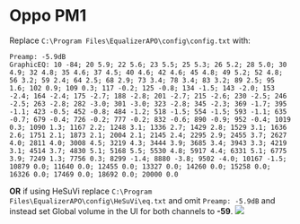 # Oppo PM1
Replace `C:\Program Files\EqualizerAPO\config\config.txt` with:
```
Preamp: -5.9dB
GraphicEQ: 10 -84; 20 5.9; 22 5.6; 23 5.5; 25 5.3; 26 5.2; 28 5.0; 30 4.9; 32 4.8; 35 4.6; 37 4.5; 40 4.6; 42 4.6; 45 4.8; 49 5.2; 52 4.8; 56 3.2; 59 2.4; 64 2.5; 68 2.9; 73 3.4; 78 3.4; 83 3.2; 89 2.5; 95 1.6; 102 0.9; 109 0.3; 117 -0.2; 125 -0.8; 134 -1.5; 143 -2.0; 153 -2.4; 164 -2.4; 175 -2.7; 188 -2.8; 201 -2.7; 215 -2.6; 230 -2.5; 246 -2.5; 263 -2.8; 282 -3.0; 301 -3.0; 323 -2.8; 345 -2.3; 369 -1.7; 395 -1.1; 423 -0.5; 452 -0.8; 484 -1.2; 518 -1.5; 554 -1.5; 593 -1.1; 635 -0.7; 679 -0.4; 726 -0.2; 777 -0.2; 832 -0.6; 890 -0.9; 952 -0.4; 1019 0.3; 1090 1.3; 1167 2.2; 1248 3.1; 1336 2.7; 1429 2.8; 1529 3.1; 1636 2.6; 1751 2.1; 1873 2.1; 2004 2.1; 2145 2.4; 2295 2.9; 2455 3.7; 2627 4.0; 2811 4.0; 3008 4.5; 3219 4.3; 3444 3.9; 3685 3.4; 3943 3.3; 4219 3.1; 4514 3.7; 4830 5.1; 5168 5.5; 5530 4.8; 5917 4.4; 6331 5.1; 6775 3.9; 7249 1.3; 7756 0.3; 8299 -1.4; 8880 -3.8; 9502 -4.0; 10167 -1.5; 10879 0.0; 11640 0.0; 12455 0.0; 13327 0.0; 14260 0.0; 15258 0.0; 16326 0.0; 17469 0.0; 18692 0.0; 20000 0.0
```
**OR** if using HeSuVi replace `C:\Program Files\EqualizerAPO\config\HeSuVi\eq.txt` and omit `Preamp: -5.9dB` and instead set Global volume in the UI for both channels to **-59**.
![](https://raw.githubusercontent.com/jaakkopasanen/AutoEq/master/results/Sonoma%20Model%20One/headphoncecom/onear/Oppo%20PM1/Oppo%20PM1.png)